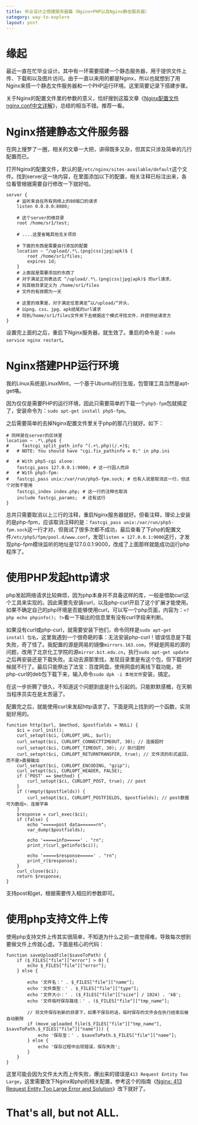 ```yaml
---
title: 毕业设计之搭建服务器篇（Nginx+PHP以及Nginx静态服务器）
category: way-to-explore
layout: post
---
```


# 缘起
最近一直在忙毕业设计。其中有一环需要搭建一个静态服务器，用于提供文件上传、下载和以及图片访问。由于一直以来用的都是Nginx，所以也就想到了用Nginx来搭一个静态文件服务器和一个PHP运行环境。这里简要记录下搭建步骤。

关于Nginx的配置文件里的参数的意义，恰好搜到这篇文章《[Nginx配置文件nginx.conf中文详解](http://www.ha97.com/5194.html)》，总结的相当不错。推荐一看。

# Nginx搭建静态文件服务器
在网上搜罗了一圈，相关的文章一大把，讲得既多又杂，但其实只涉及简单的几行配置而已。

打开Nginx的配置文件，默认的是`/etc/nginx/sites-available/default`这个文件。找到server这一块内容，在里面添加以下的配置，相关注释已标注出来，各位看管根据需要自行修改一下就好哈。

    server {
        # 监听来自在所有网络上的80端口的请求
        listen 0.0.0.0:8080;

        # 这个server的根目录
        root /home/sr1/test;

        # ....这里省略其他无关项目

        # 下面的东西是需要自行添加的配置
        location ~ ^/upload/.*\.(png|css|jpg|apk)$ {
            root /home/sr1/files;
            expires 1d;
        }
        # 上面就是需要添加的东西了
        # 对于满足正则表达式 ^/upload/.*\.(png|css|jpg|apk)$ 的url请求，
        # 将其根目录定义为 /home/sr1/files
        # 文件的有效期为一天

        # 这里的效果是，对于满足任意满足”以/upload/“开头，
        # 以png、css、jpg、apk结尾的url请求
        # 将到/home/sr1/files文件夹下去根据这个模式寻找文件，并提供给请求方
    }

设置完上面的之后，重启下Nginx服务器，就生效了。重启的命令是：`sudo service nginx restart`。

# Nginx搭建PHP运行环境
我的Linux系统是LinuxMint，一个基于Ubuntu的衍生版，包管理工具当然是apt-get咯。

因为仅仅是需要PHP的运行环境，因此只需要简单的下载一个`php5-fpm`包就搞定了，安装命令为：`sudo apt-get install php5-fpm`。

之后需要简单的去掉Nginx配置文件里关于php的那几行就好。如下：

    # 同样是在server的区块里
    location ~ .*\.php$ {
    #     fastcgi_split_path_info ^(.+\.php)(/.+)$;
    #   # NOTE: You should have "cgi.fix_pathinfo = 0;" in php.ini
    
    #   # With php5-cgi alone:
        fastcgi_pass 127.0.0.1:9000; # 这一行因人而异
    #   # With php5-fpm:
    #   fastcgi_pass unix:/var/run/php5-fpm.sock; # 也有人说是取消这一行，但这个对我不管用
        fastcgi_index index.php; # 这一行的注释也取消
        include fastcgi_params;  # 还有这行
    }

总共只需要取消以上三行的注释，重启Nginx服务器就好。但看注释，理论上安装的是php-fpm，应该取消注释的是：`fastcgi_pass unix:/var/run/php5-fpm.sock`这一行才对，但我试了很多次都不成功，最后查看了下php的配置文件`/etc/php5/fpm/pool.d/www.conf`，发现`listen = 127.0.0.1:9000`这行，才发现php-fpm模块监听的地址是127.0.0.1:9000，改成了上面那样就能成功运行php程序了。

# 使用PHP发起http请求
php发起网络请求比较麻烦，因为php本身并不具备这样的库，一般是借助curl这个工具来实现的。因此需要先安装curl，以及php-curl开启了这个扩展才能使用。如果不确定自己的php环境是否能够使用curl，可以写一个php页面，内容为：`<?php echo phpinfo(); ?>`看一下输出的信息里有没有curl字段来判断。

如果没有curl或php-curl，就需要安装下他们，命令同样是`sudo apt-get install 包名`，这里我遇到一个很奇葩的事：无法安装php-curl！错误信息是下载失败，奇了怪了。我配置的源是网易的镜像`mirrors.163.com`，怀疑是网易的源的问题，改用了北京化工学院的源`mirror.bit.edu.cn`，执行`sudo apt-get update`之后再安装还是下载失败。主动去源那里找，发现目录里是有这个包，但下载的时候就不行了。最后只能祭出了法宝：百度网盘。使用网盘的离线下载功能，把php-curl的deb包下载下来，输入命令`sudo dpk -i 本地文件`安装，搞定。

在这一步折腾了很久，不知道这个问题到底是什么引起的。只能默默感概，在天朝当程序员实在是太苦逼了。

配置完之后，就能使用curl来发起http请求了。下面是网上找到的一个函数，实测挺好用的。

    function http($url, $method, $postfields = NULL) {
        $ci = curl_init();
        curl_setopt($ci, CURLOPT_URL, $url);
        curl_setopt($ci, CURLOPT_CONNECTTIMEOUT, 30); // 连接超时  
        curl_setopt($ci, CURLOPT_TIMEOUT, 30); // 执行超时  
        curl_setopt($ci, CURLOPT_RETURNTRANSFER, true); // 文件流的形式返回，而不是>直接输出  
        curl_setopt($ci, CURLOPT_ENCODING, "gzip");
        curl_setopt($ci, CURLOPT_HEADER, FALSE);
        if ('POST' == $method) {
            curl_setopt($ci, CURLOPT_POST, true); // post  
        }
        if (!empty($postfields)) {
            curl_setopt($ci, CURLOPT_POSTFIELDS, $postfields); // post数据 可为数组>、连接字串  
        }
        $response = curl_exec($ci);
        if (false) {
            echo "=====post data======rn";
            var_dump($postfields);

            echo '=====info=====' . "rn";
            print_r(curl_getinfo($ci));

            echo '=====$response=====' . "rn";
            print_r($response);
        }
        curl_close($ci);
        return $response;
    }

支持post和get，根据需要传入相应的参数即可。

# 使用php支持文件上传
使用php支持文件上传其实很简单，不知道为什么之前一直觉得难，导致每次想到要做文件上传就心虚。下面是核心的代码：

    function saveUploadFile($saveToPath) {
        if ($_FILES["file"]["error"] > 0) {
            echo $_FILES["file"]["error"];
        } else {

            echo '文件名：' . $_FILES["file"]["name"];
            echo '文件类型：' . $_FILES["file"]["type"];
            echo '文件大小：' . ($_FILES["file"]["size"] / 1024) . 'kB';
            echo '文件临时保存路径：' . ($_FILES["file"]["tmp_name"];

            // 将文件保存到新的目录下，如果不保存的话，临时保存的文件会在执行结束后被自动删除
            if (move_uploaded_file($_FILES["file"]["tmp_name"], $saveToPath.$_FILES["file"]["name"])) {
                echo '保存至：' . $saveToPath.$_FILES["file"]["name"];
            } else {
                echo '保存过程中出现错误，保存失败';
            }
        }
    }

这里可能会因为文件太大而上传失败，爆出来的错误是`413 Request Entity Too Large`，这里需要改下Nginx和php的相关配置，参考这个的指南《[Nginx: 413 Request Entity Too Large Error and Solution](http://www.cyberciti.biz/faq/linux-unix-bsd-nginx-413-request-entity-too-large/)》改下就好了。

# That's all, but not ALL.